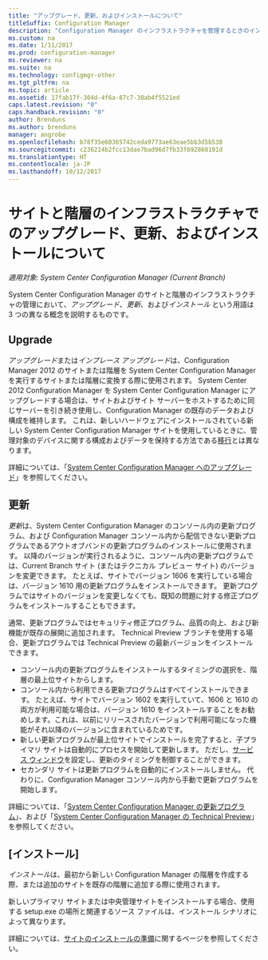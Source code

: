 ```yaml
---
title: "アップグレード、更新、およびインストールについて"
titleSuffix: Configuration Manager
description: "Configuration Manager のインフラストラクチャを管理するときのインストール、更新、およびアップグレードという用語の相違点について説明します。"
ms.custom: na
ms.date: 1/11/2017
ms.prod: configuration-manager
ms.reviewer: na
ms.suite: na
ms.technology: configmgr-other
ms.tgt_pltfrm: na
ms.topic: article
ms.assetid: 17fab17f-304d-4f6a-87c7-30ab4f5521ed
caps.latest.revision: "0"
caps.handback.revision: "0"
author: Brenduns
ms.author: brenduns
manager: angrobe
ms.openlocfilehash: b78f35e60365742ceda9773ae63eae5bb3d5b538
ms.sourcegitcommit: c236214b2fcc13dae7bad96d7fb33f692868191d
ms.translationtype: HT
ms.contentlocale: ja-JP
ms.lasthandoff: 10/12/2017
---
```

# <a name="about-upgrade-update-and-install-for-site-and-hierarchy-infrastructure"></a>サイトと階層のインフラストラクチャでのアップグレード、更新、およびインストールについて

*適用対象: System Center Configuration Manager (Current Branch)*


System Center Configuration Manager のサイトと階層のインフラストラクチャの管理において、*アップグレード*、*更新*、および*インストール* という用語は 3 つの異なる概念を説明するものです。

## <a name="upgrade"></a>Upgrade
*アップグレード*または*インプレース アップグレード*は、Configuration Manager 2012 のサイトまたは階層を System Center Configuration Manager を実行するサイトまたは階層に変換する際に使用されます。
System Center 2012 Configuration Manager を System Center Configuration Manager にアップグレードする場合は、サイトおよびサイト サーバーをホストするために同じサーバーを引き続き使用し、Configuration Manager の既存のデータおよび構成を維持します。  これは、新しいハードウェアにインストールされている新しい System Center Configuration Manager サイトを使用しているときに、管理対象のデバイスに関する構成およびデータを保持する方法である[移行](/sccm/core/migration/migrate-data-between-hierarchies)とは異なります。

詳細については、「[System Center Configuration Manager へのアップグレード](/sccm/core/servers/deploy/install/upgrade-to-configuration-manager)」を参照してください。



## <a name="update"></a>更新
*更新*は、System Center Configuration Manager のコンソール内の更新プログラム、および Configuration Manager コンソール内から配信できない更新プログラムであるアウトオブバンドの更新プログラムのインストールに使用されます。 以降のバージョンが実行されるように、コンソール内の更新プログラムでは、Current Branch サイト (またはテクニカル プレビュー サイト) のバージョンを変更できます。 たとえば、サイトでバージョン 1606 を実行している場合は、バージョン 1610 用の更新プログラムをインストールできます。 更新プログラムではサイトのバージョンを変更しなくても、既知の問題に対する修正プログラムをインストールすることもできます。      

通常、更新プログラムではセキュリティ修正プログラム、品質の向上、および新機能が既存の展開に追加されます。 Technical Preview ブランチを使用する場合、更新プログラムでは Technical Preview の最新バージョンをインストールできます。
-   コンソール内の更新プログラムをインストールするタイミングの選択を、階層の最上位サイトからします。
- コンソール内から利用できる更新プログラムはすべてインストールできます。 たとえば、サイトでバージョン 1602 を実行していて、1606 と 1610 の両方が利用可能な場合は、バージョン 1610 をインストールすることをお勧めします。これは、以前にリリースされたバージョンで利用可能になった機能がそれ以降のバージョンに含まれているためです。
- 新しい更新プログラムが最上位サイトでインストールを完了すると、子プライマリ サイトは自動的にプロセスを開始して更新します。 ただし、[サービス ウィンドウ](/sccm/core/servers/manage/install-in-console-updates#a-namebkmkservicewindowa-service-windows-for-site-servers)を設定し、更新のタイミングを制御することができます。
- セカンダリ サイトは更新プログラムを自動的にインストールしません。 代わりに、Configuration Manager コンソール内から手動で更新プログラムを開始します。

詳細については、「[System Center Configuration Manager の更新プログラム](/sccm/core/servers/manage/updates)」、および「[System Center Configuration Manager の Technical Preview](/sccm/core/get-started/technical-preview)」を参照してください。



## <a name="install"></a>[インストール]
*インストール*は、最初から新しい Configuration Manager の階層を作成する際、または追加のサイトを既存の階層に追加する際に使用されます。  

新しいプライマリ サイトまたは中央管理サイトをインストールする場合、使用する setup.exe の場所と関連するソース ファイルは、インストール シナリオによって異なります。

詳細については、[サイトのインストールの準備](/sccm/core/servers/deploy/install/prepare-to-install-sites)に関するページを参照してください。
